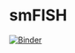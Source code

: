 # smFISH

[![Binder](https://mybinder.org/badge_logo.svg)](https://mybinder.org/v2/gh/madymehlf/smFISH/master)

